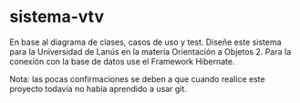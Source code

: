 # sistema-vtv
En base al diagrama de clases, casos de uso y test. Diseñe este sistema para la Universidad de Lanús en la materia Orientación a Objetos 2. 
Para la conexión con la base de datos use el Framework Hibernate.

Nota: las pocas confirmaciones se deben a que cuando realice este proyecto todavía no había aprendido a usar git.
